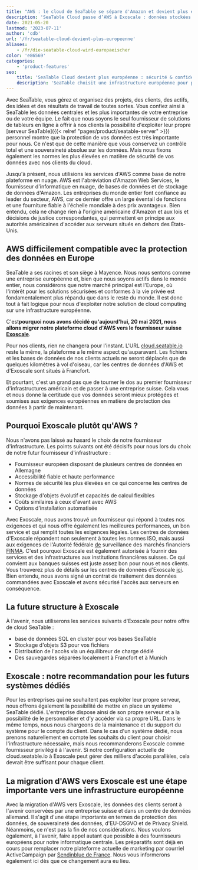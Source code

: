 ```yaml
---
title: "AWS : le cloud de SeaTable se sépare d'Amazon et devient plus européen - SeaTable"
description: 'SeaTable Cloud passe d’AWS à Exoscale : données stockées seulement en Europe, conformité RGPD renforcée, nouvelles garanties pour les entreprises et utilisateurs – découvrez tous les avantages de cette migration décisive.'
date: 2021-05-20
lastmod: '2023-07-11'
author: 'cdb'
url: '/fr/seatable-cloud-devient-plus-europeenne'
aliases:
    - /fr/die-seatable-cloud-wird-europaeischer
color: 'e86569'
categories:
    - 'product-features'
seo:
    title: 'SeaTable Cloud devient plus européenne : sécurité & confidentialité'
    description: 'SeaTable choisit une infrastructure européenne pour plus de confidentialité et conformité RGPD.'
---
```


Avec SeaTable, vous gérez et organisez des projets, des clients, des actifs, des idées et des résultats de travail de toutes sortes. Vous confiez ainsi à SeaTable les données centrales et les plus importantes de votre entreprise ou de votre équipe. Le fait que nous soyons le seul fournisseur de solutions de tableurs en ligne à offrir à nos clients la possibilité d'exploiter leur propre [serveur SeaTable]({{< relref "pages/product/seatable-server" >}}) personnel montre que la protection de vos données est très importante pour nous. Ce n'est que de cette manière que vous conservez un contrôle total et une souveraineté absolue sur les données. Mais nous fixons également les normes les plus élevées en matière de sécurité de vos données avec nos clients du cloud.

Jusqu'à présent, nous utilisions les services d'AWS comme base de notre plateforme en nuage. AWS est l'abréviation d'Amazon Web Services, le fournisseur d'informatique en nuage, de bases de données et de stockage de données d'Amazon. Les entreprises du monde entier font confiance au leader du secteur, AWS, car ce dernier offre un large éventail de fonctions et une fourniture fiable à l'échelle mondiale à des prix avantageux. Bien entendu, cela ne change rien à l'origine américaine d'Amazon et aux lois et décisions de justice correspondantes, qui permettent en principe aux autorités américaines d'accéder aux serveurs situés en dehors des États-Unis.

## AWS difficilement compatible avec la protection des données en Europe

SeaTable a ses racines et son siège à Mayence. Nous nous sentons comme une entreprise européenne et, bien que nous soyons actifs dans le monde entier, nous considérons que notre marché principal est l'Europe, où l'intérêt pour les solutions sécurisées et conformes à la vie privée est fondamentalement plus répandu que dans le reste du monde. Il est donc tout à fait logique pour nous d'exploiter notre solution de cloud computing sur une infrastructure européenne.

C'est**pourquoi nous avons décidé qu'aujourd'hui, 20 mai 2021, nous allons migrer notre plateforme cloud d'AWS vers le fournisseur suisse [Exoscale](https://www.exoscale.com/)**.

Pour nos clients, rien ne changera pour l'instant. L'URL [cloud.seatable.io](https://cloud.seatable.io) reste la même, la plateforme a le même aspect qu'auparavant. Les fichiers et les bases de données de nos clients actuels ne seront déplacés que de quelques kilomètres à vol d'oiseau, car les centres de données d'AWS et d'Exoscale sont situés à Francfort.

Et pourtant, c'est un grand pas que de tourner le dos au premier fournisseur d'infrastructures américain et de passer à une entreprise suisse. Cela vous et nous donne la certitude que vos données seront mieux protégées et soumises aux exigences européennes en matière de protection des données à partir de maintenant.

## Pourquoi Exoscale plutôt qu'AWS ?

Nous n'avons pas laissé au hasard le choix de notre fournisseur d'infrastructure. Les points suivants ont été décisifs pour nous lors du choix de notre futur fournisseur d'infrastructure :

- Fournisseur européen disposant de plusieurs centres de données en Allemagne
- Accessibilité fiable et haute performance
- Normes de sécurité les plus élevées en ce qui concerne les centres de données
- Stockage d'objets évolutif et capacités de calcul flexibles
- Coûts similaires à ceux d'avant avec AWS
- Options d'installation automatisée

Avec Exoscale, nous avons trouvé un fournisseur qui répond à toutes nos exigences et qui nous offre également les meilleures performances, un bon service et qui remplit toutes les exigences légales. Les centres de données d'Exoscale répondent non seulement à toutes les normes ISO, mais aussi aux exigences de l'Autorité fédérale [de](https://finma.ch/de/) surveillance des marchés financiers [FINMA](https://finma.ch/de/). C'est pourquoi Exoscale est également autorisée à fournir des services et des infrastructures aux institutions financières suisses. Ce qui convient aux banques suisses est juste assez bon pour nous et nos clients. Vous trouverez plus de détails sur les centres de données d'Exoscale [ici](https://www.exoscale.com/compliance/). Bien entendu, nous avons signé un contrat de traitement des données commandées avec Exoscale et avons sécurisé l'accès aux serveurs en conséquence.

## La future structure à Exoscale

À l'avenir, nous utiliserons les services suivants d'Exoscale pour notre offre de cloud SeaTable :

- base de données SQL en cluster pour vos bases SeaTable
- Stockage d'objets S3 pour vos fichiers
- Distribution de l'accès via un équilibreur de charge dédié
- Des sauvegardes séparées localement à Francfort et à Munich

## Exoscale : notre recommandation pour les futurs systèmes dédiés

Pour les entreprises qui ne souhaitent pas exploiter leur propre serveur, nous offrons également la possibilité de mettre en place un système SeaTable dédié. L'entreprise dispose ainsi de son propre serveur et a la possibilité de le personnaliser et d'y accéder via sa propre URL. Dans le même temps, nous nous chargeons de la maintenance et du support du système pour le compte du client. Dans le cas d'un système dédié, nous prenons naturellement en compte les souhaits du client pour choisir l'infrastructure nécessaire, mais nous recommanderons Exoscale comme fournisseur privilégié à l'avenir. Si notre configuration actuelle de cloud.seatable.io à Exoscale peut gérer des milliers d'accès parallèles, cela devrait être suffisant pour chaque client.

## La migration d'AWS vers Exoscale est une étape importante vers une infrastructure européenne

Avec la migration d'AWS vers Exoscale, les données des clients seront à l'avenir conservées par une entreprise suisse et dans un centre de données allemand. Il s'agit d'une étape importante en termes de protection des données, de souveraineté des données, d'EU-DSGVO et de Privacy Shield. Néanmoins, ce n'est pas la fin de nos considérations. Nous voulons également, à l'avenir, faire appel autant que possible à des fournisseurs européens pour notre informatique centrale. Les préparatifs sont déjà en cours pour remplacer notre plateforme actuelle de marketing par courriel ActiveCampaign par [Sendinblue de France](https://de.sendinblue.com/). Nous vous informerons également ici dès que ce changement aura eu lieu.
